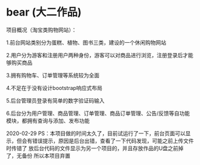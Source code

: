# bear (大二作品)
项目概况（淘宝类购物网站）：

1.前台网站类别分为蛋糕、植物、图书三类，建设的一个休闲购物网站 

2.用户分为游客和注册用户两种身份，游客可以对商品进行浏览，注册登录后才能够购买商品 

3.拥有购物车、订单管理等系统较为全面 

4.不足在于没有设计bootstrap响应式布局 

5.后台管理员登录有简单的数字验证码输入 

6.后台分为用户管理、商品管理、订单管理、商品订单管理、公告/反馈等自功能模块，都拥有查询与添加、发布功能  

2020-02-29 PS：本项目做的时间太久了，目前试运行了一下，前台页面可以显示，但会有错误提示，原因是后台出错，查看了一下代码发现，可能之前上传文件时传错了
放后台代码的文件显示为另一个项目的，并且存放作品的U盘之前掉了，无备份
所以本项目弃置
